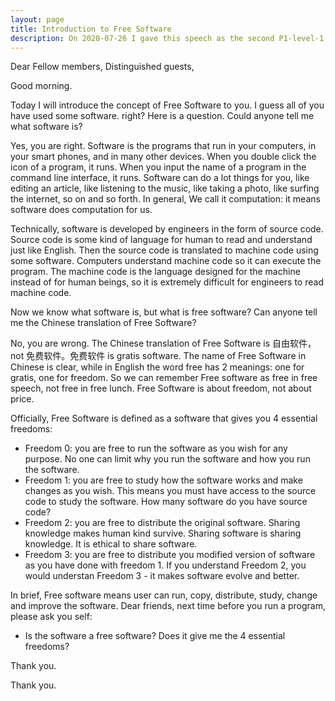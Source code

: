 ```yaml
---
layout: page
title: Introduction to Free Software
description: On 2020-07-26 I gave this speech as the second P1-level-1 speech in Yulife club of Toastmaster.
---
```



Dear Fellow members,
Distinguished guests,

Good morning.

Today I will introduce the concept of Free Software to you. I guess all of you have used some software. right?
Here is a question. Could anyone tell me what software is?

Yes, you are right. Software is the programs that run in your computers, in your smart phones, and in many other devices.
When you double click the icon of a program, it runs. When you input the name of a program in the command line interface,
it runs. Software can do a lot things for you, like editing an article, like listening to the music, like taking a photo,
like surfing the internet, so on and so forth. In general, We call it computation: it means software does computation for
us.

Technically, software is developed by engineers in the form of source code. Source code is some kind of language for human
to read and understand just like English. Then the source code is translated to machine code using some software. Computers
understand machine code so it can execute the program. The machine code is the language designed for the machine instead of
for human beings, so it is extremely difficult for engineers to read machine code.

Now we know what software is, but what is free software? Can anyone tell me the Chinese translation of Free Software?

No, you are wrong. The Chinese translation of Free Software is 自由软件，not 免费软件。免费软件 is gratis software. The name
of Free Software in Chinese is clear, while in English the word free has 2 meanings: one for gratis, one for freedom. So we
can remember Free software as free in free speech, not free in free lunch. Free Software is about freedom, not about price.

Officially, Free Software is defined as a software that gives you 4 essential freedoms:

- Freedom 0: you are free to run the software as you wish for any purpose. No one can limit why you run the software and how
you run the software.
- Freedom 1: you are free to study how the software works and make changes as you wish. This means you must have access to
the source code to study the software. How many software do you have source code?
- Freedom 2: you are free to distribute the original software. Sharing knowledge makes human kind survive. Sharing software
is sharing knowledge. It is ethical to share software.
- Freedom 3: you are free to distribute you modified version of software as you have done with freedom 1. If you understand
Freedom 2, you would understan Freedom 3 - it makes software evolve and better.

In brief, Free software means user can run, copy, distribute, study, change and improve the software. Dear friends, next
time before you run a program, please ask you self:
- Is the software a free software? Does it give me the 4 essential freedoms?

Thank you.








Thank you.